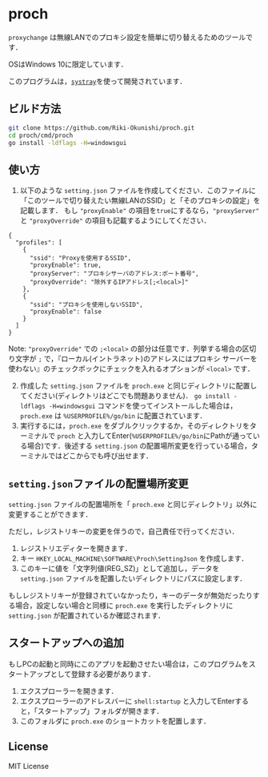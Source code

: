 # proch

`proxychange` は無線LANでのプロキシ設定を簡単に切り替えるためのツールです．

OSはWindows 10に限定しています．

このプログラムは，[`systray`](https://github.com/getlantern/systray)を使って開発されています．

## ビルド方法

```bash
git clone https://github.com/Riki-Okunishi/proch.git
cd proch/cmd/proch
go install -ldflags -H=windowsgui
```

## 使い方

1. 以下のような `setting.json` ファイルを作成してください．このファイルに「このツールで切り替えたい無線LANのSSID」と「そのプロキシの設定」を記載します．
   もし `"proxyEnable"` の項目を`true`にするなら，`"proxyServer"` と `"proxyOverride"` の項目も記載するようにしてください．

```json: setting.json
{
  "profiles": [
    {
      "ssid": "Proxyを使用するSSID",
      "proxyEnable": true,
      "proxyServer": "プロキシサーバのアドレス:ポート番号",
      "proxyOverride": "除外するIPアドレス[;<local>]"
    },
    {
      "ssid": "プロキシを使用しないSSID",
      "proxyEnable": false
    }
  ]
}
```

Note: `"proxyOverride"` での `;<local>` の部分は任意です．列挙する場合の区切り文字が `;` で，『ローカル(イントラネット)のアドレスにはプロキシ サーバーを使わない』のチェックボックにチェックを入れるオプションが `<local>` です．

2. 作成した `setting.json` ファイルを `proch.exe` と同じディレクトリに配置してください(ディレクトリはどこでも問題ありません)．
   `go install -ldflags -H=windowsgui` コマンドを使ってインストールした場合は，`proch.exe` は `%USERPROFILE%/go/bin` に配置されています．
3. 実行するには，`proch.exe` をダブルクリックするか，そのディレクトリをターミナルで `proch` と入力してEnter(`%USERPROFILE%/go/bin`にPathが通っている場合)です．後述する `setting.json` の配置場所変更を行っている場合，ターミナルではどこからでも呼び出せます．

## `setting.json`ファイルの配置場所変更

`setting.json` ファイルの配置場所を「 `proch.exe` と同じディレクトリ」以外に変更することができます．

ただし，レジストリキーの変更を伴うので，自己責任で行ってください．

1. レジストリエディターを開きます．
2. キー `HKEY_LOCAL_MACHINE\SOFTWARE\Proch\SettingJson` を作成します．
3. このキーに値を「文字列値(REG_SZ)」として追加し，データを `setting.json` ファイルを配置したいディレクトリにパスに設定します．

もしレジストリキーが登録されていなかったり，キーのデータが無効だったりする場合，設定しない場合と同様に `proch.exe` を実行したディレクトリに `setting.json` が配置されているか確認されます．


## スタートアップへの追加

もしPCの起動と同時にこのアプリを起動させたい場合は，このプログラムをスタートアップとして登録する必要があります．

1. エクスプローラーを開きます．
2. エクスプローラーのアドレスバーに `shell:startup` と入力してEnterすると，「スタートアップ」フォルダが開きます．
3. このフォルダに `proch.exe` のショートカットを配置します．

##  License
MIT License